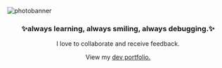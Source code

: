 <img
  src="https://user-images.githubusercontent.com/121843232/221470200-3e97ef89-2e41-42a2-8b8c-2057785da34c.jpg"
  alt="photobanner"
  style="display: inline-block; margin: 0 auto; max-width: 300px">

<h3 align="center">✨always learning, always smiling, always debugging.✨</h3>

<p align="center">I love to collaborate and receive feedback.

<p align="center">View my <a href="https://www.eliotgronstal.com/">dev portfolio.</a></p>

